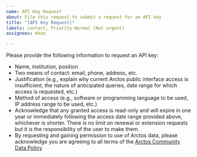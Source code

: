 ```yaml
---
name: API Key Request
about: File this request to submit a request for an API key
title: "[API Key Request]"
labels: contact, Priority-Normal (Not urgent)
assignees: mkoo

---
```


Please provide the following information to request an API key:

 - Name, institution, position
 - Two means of contact: email, phone, address, etc.
 - Justification (e.g., explain why current Arctos public interface access is insufficient, the nature of anticipated queries, date range for which access is requested, etc.)
 - Method of access (e.g., software or programming language to be used, IP address range to be used, etc.)
 - Acknowledge that any granted access is read-only and will expire in one year or immediately following the access date range provided above, whichever is shorter. There is no limit on renewal or extension requests but it is the responsibility of the user to make them.
 - By requesting and gaining permission to use of Arctos data, please acknowledge you are agreeing to all terms of the [Arctos Community Data Policy](https://arctosdb.org/arctosdata-policy/)
